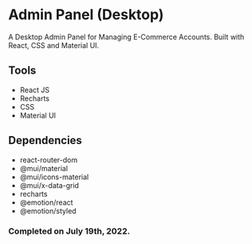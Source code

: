 # Admin Panel (Desktop)
A Desktop Admin Panel for Managing E-Commerce Accounts. Built with React, CSS and Material UI.

## Tools
- React JS
- Recharts
- CSS
- Material UI 

## Dependencies
- react-router-dom
- @mui/material
- @mui/icons-material
- @mui/x-data-grid
- recharts 
- @emotion/react
- @emotion/styled

### Completed on July 19th, 2022.